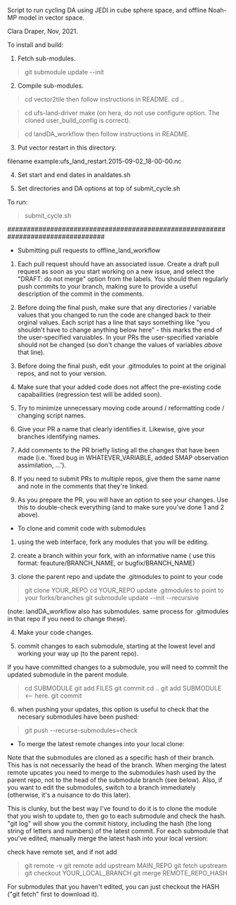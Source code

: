 Script to run cycling DA using JEDI in cube sphere space, and offline Noah-MP model in vector space. 

Clara Draper, Nov, 2021.

To install and build: 

1. Fetch sub-modules.
>git submodule update --init

2. Compile sub-modules.

> cd vector2tile 
  then follow instructions in README. 
> cd .. 

> cd ufs-land-driver
  make (on hera, do not use configure option. The cloned user_build_config is correct).

> cd landDA_workflow 
  then follow instructions in README.

3. Put vector restart in this directory. 

filename example:ufs_land_restart.2015-09-02_18-00-00.nc

4. Set start and end dates in analdates.sh 

5. Set directories and DA options at top of submit_cycle.sh 

To run: 
>submit_cycle.sh

#################################################################################

* Submitting pull requests to offline_land_workflow

1) Each pull request should have an associated issue. Create a draft pull request as soon as you start working on a new issue, and select the "DRAFT: do not merge" option from the labels. You should then regularly push commits to your branch, making sure to provide a useful description of the commit in the comments. 

2) Before doing the final push, make sure that any directories / variable values that you changed to run the code are changed back to their orginal values.
Each script has a line that says something like "you shouldn't have to change anything below here" - this marks the end of the user-specified varuiables.
In your PRs the user-specified variable should not be changed (so don't change the values of variables *above* that line).

3) Before doing the final push, edit your .gitmodules to point at the original repos, and not to your version.

4) Make sure that your added code does not affect the pre-existing code capabailities (regression test will be added soon).

5) Try to minimize unnecessary moving code around / reformatting code / changing script names.

6) Give your PR a name that clearly identifies it. Likewise, give your branches identifying names.

7) Add comments to the PR briefly listing all the changes that have been made (i.e. 'fixed bug in WHATEVER_VARIABLE, added SMAP observation assimilation, ...').

8) If you need to submit PRs to multiple repos, give them the same name and note in the comments that they're linked.

9) As you prepare the PR, you will have an option to see your changes. Use this to double-check everything (and to make sure you've done 1 and 2 above).


* To clone and commit code with submodules

1) using the web interface, fork any modules that you will be editing.

2) create a branch within your fork, with an informative name ( use this format: feauture/BRANCH_NAME, or bugfix/BRANCH_NAME)

3) clone the parent repo and update the .gitmodules to point to your code

>git clone YOUR_REPO
>cd YOUR_REPO
>update .gitmodules to point to your forks/branches
>git submodule update --init --recursive

(note: landDA_workflow also has submodules. same process for .gitmodules in that repo if you need to change these).

4) Make your code changes.

5) commit changes to each submodule, starting at the lowest level and working your way up (to the parent repo).

If you have committed changes to a submodule, you will need to commit the updated submodule in the parent module.

>cd SUBMODULE
>git add FILES
>git commit
>cd ..
>git add SUBMODULE   <-- here.
>git commit

6) when pushing your updates, this option is useful to check that the necesary submodules have been pushed:
> git push --recurse-submodules=check

* To merge the latest remote changes into your local clone:

Note that the submodules are cloned as a specific hash of their branch. This has is not necessarily the head of the branch.
When merging the latest remote upcates you need to merge to the submodules hash used by the parent repo, not to the head of the submodule branch (see below).
Also, if you want to edit the submodules, switch to a branch immediately (otherwise, it's a nuisance to do this later).

This is clunky, but the best way I've found to do it is to clone the module that you wish to update to, then go to each submodule and check the hash. "git log" will show you the commit history, including the hash (the long string of letters and numbers) of the latest commit.  For each submodule that you've edited, manually merge the latest hash into your local version:

check have remote set, and if not add
>git remote -v
>git remote add upstream MAIN_REPO
>git fetch upstream
>git checkout YOUR_LOCAL_BRANCH
>git merge REMOTE_REPO_HASH

For submodules that you haven't edited, you can just checkout the HASH ("git fetch" first to download it).
